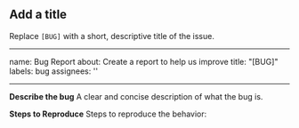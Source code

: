 ## Add a title
Replace `[BUG]` with a short, descriptive title of the issue.

---
name: Bug Report
about: Create a report to help us improve
title: "[BUG]"
labels: bug
assignees: ''

---

**Describe the bug**
A clear and concise description of what the bug is.

**Steps to Reproduce**
Steps to reproduce the behavior:
